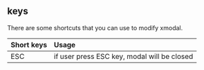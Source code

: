 ## keys

There are some shortcuts that you can use to modify xmodal.

| Short keys  | Usage
| :------------ | :------------ |
| ESC  | if user press ESC key, modal will be closed |
